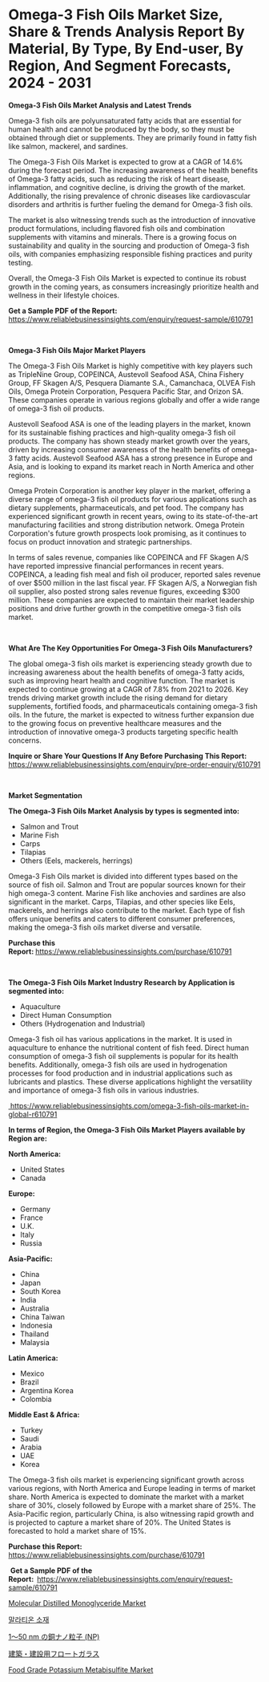 <p><h1>Omega-3 Fish Oils Market Size, Share & Trends Analysis Report By Material, By Type, By End-user, By Region, And Segment Forecasts, 2024 - 2031</h1></p><p><strong>Omega-3 Fish Oils Market Analysis and Latest Trends</strong></p>
<p><p>Omega-3 fish oils are polyunsaturated fatty acids that are essential for human health and cannot be produced by the body, so they must be obtained through diet or supplements. They are primarily found in fatty fish like salmon, mackerel, and sardines.</p><p>The Omega-3 Fish Oils Market is expected to grow at a CAGR of 14.6% during the forecast period. The increasing awareness of the health benefits of Omega-3 fatty acids, such as reducing the risk of heart disease, inflammation, and cognitive decline, is driving the growth of the market. Additionally, the rising prevalence of chronic diseases like cardiovascular disorders and arthritis is further fueling the demand for Omega-3 fish oils.</p><p>The market is also witnessing trends such as the introduction of innovative product formulations, including flavored fish oils and combination supplements with vitamins and minerals. There is a growing focus on sustainability and quality in the sourcing and production of Omega-3 fish oils, with companies emphasizing responsible fishing practices and purity testing.</p><p>Overall, the Omega-3 Fish Oils Market is expected to continue its robust growth in the coming years, as consumers increasingly prioritize health and wellness in their lifestyle choices.</p></p>
<p><strong>Get a Sample PDF of the Report:&nbsp;</strong> <a href="https://www.reliablebusinessinsights.com/enquiry/request-sample/610791">https://www.reliablebusinessinsights.com/enquiry/request-sample/610791</a></p>
<p>&nbsp;</p>
<p><strong>Omega-3 Fish Oils Major Market Players</strong></p>
<p><p>The Omega-3 Fish Oils Market is highly competitive with key players such as TripleNine Group, COPEINCA, Austevoll Seafood ASA, China Fishery Group, FF Skagen A/S, Pesquera Diamante S.A., Camanchaca, OLVEA Fish Oils, Omega Protein Corporation, Pesquera Pacific Star, and Orizon SA. These companies operate in various regions globally and offer a wide range of omega-3 fish oil products.</p><p>Austevoll Seafood ASA is one of the leading players in the market, known for its sustainable fishing practices and high-quality omega-3 fish oil products. The company has shown steady market growth over the years, driven by increasing consumer awareness of the health benefits of omega-3 fatty acids. Austevoll Seafood ASA has a strong presence in Europe and Asia, and is looking to expand its market reach in North America and other regions.</p><p>Omega Protein Corporation is another key player in the market, offering a diverse range of omega-3 fish oil products for various applications such as dietary supplements, pharmaceuticals, and pet food. The company has experienced significant growth in recent years, owing to its state-of-the-art manufacturing facilities and strong distribution network. Omega Protein Corporation's future growth prospects look promising, as it continues to focus on product innovation and strategic partnerships.</p><p>In terms of sales revenue, companies like COPEINCA and FF Skagen A/S have reported impressive financial performances in recent years. COPEINCA, a leading fish meal and fish oil producer, reported sales revenue of over $500 million in the last fiscal year. FF Skagen A/S, a Norwegian fish oil supplier, also posted strong sales revenue figures, exceeding $300 million. These companies are expected to maintain their market leadership positions and drive further growth in the competitive omega-3 fish oils market.</p></p>
<p>&nbsp;</p>
<p><strong>What Are The Key Opportunities For Omega-3 Fish Oils Manufacturers?</strong></p>
<p><p>The global omega-3 fish oils market is experiencing steady growth due to increasing awareness about the health benefits of omega-3 fatty acids, such as improving heart health and cognitive function. The market is expected to continue growing at a CAGR of 7.8% from 2021 to 2026. Key trends driving market growth include the rising demand for dietary supplements, fortified foods, and pharmaceuticals containing omega-3 fish oils. In the future, the market is expected to witness further expansion due to the growing focus on preventive healthcare measures and the introduction of innovative omega-3 products targeting specific health concerns.</p></p>
<p><strong>Inquire or Share Your Questions If Any Before Purchasing This Report:</strong> <a href="https://www.reliablebusinessinsights.com/enquiry/pre-order-enquiry/610791">https://www.reliablebusinessinsights.com/enquiry/pre-order-enquiry/610791</a></p>
<p>&nbsp;</p>
<p><strong>Market Segmentation</strong></p>
<p><strong>The Omega-3 Fish Oils Market Analysis by types is segmented into:</strong></p>
<p><ul><li>Salmon and Trout</li><li>Marine Fish</li><li>Carps</li><li>Tilapias</li><li>Others (Eels, mackerels, herrings)</li></ul></p>
<p><p>Omega-3 Fish Oils market is divided into different types based on the source of fish oil. Salmon and Trout are popular sources known for their high omega-3 content. Marine Fish like anchovies and sardines are also significant in the market. Carps, Tilapias, and other species like Eels, mackerels, and herrings also contribute to the market. Each type of fish offers unique benefits and caters to different consumer preferences, making the omega-3 fish oils market diverse and versatile.</p></p>
<p><strong>Purchase this Report:&nbsp;</strong><a href="https://www.reliablebusinessinsights.com/purchase/610791">https://www.reliablebusinessinsights.com/purchase/610791</a></p>
<p>&nbsp;</p>
<p><strong>The Omega-3 Fish Oils Market Industry Research by Application is segmented into:</strong></p>
<p><ul><li>Aquaculture</li><li>Direct Human Consumption</li><li>Others (Hydrogenation and Industrial)</li></ul></p>
<p><p>Omega-3 fish oil has various applications in the market. It is used in aquaculture to enhance the nutritional content of fish feed. Direct human consumption of omega-3 fish oil supplements is popular for its health benefits. Additionally, omega-3 fish oils are used in hydrogenation processes for food production and in industrial applications such as lubricants and plastics. These diverse applications highlight the versatility and importance of omega-3 fish oils in various industries.</p></p>
<p><a href="https://www.reliablebusinessinsights.com/omega-3-fish-oils-market-in-global-r610791">&nbsp;https://www.reliablebusinessinsights.com/omega-3-fish-oils-market-in-global-r610791</a></p>
<p><strong>In terms of Region, the Omega-3 Fish Oils Market Players available by Region are:</strong></p>
<p>
    <p> <strong> North America: </strong>
        <ul>
            <li>United States</li>
            <li>Canada</li>
        </ul>
        </p> 
    <p> <strong> Europe: </strong>
        <ul>
            <li>Germany</li>
            <li>France</li>
            <li>U.K.</li>
            <li>Italy</li>
            <li>Russia</li>
        </ul>
        </p> 
    <p> <strong> Asia-Pacific: </strong>
        <ul>
            <li>China</li>
            <li>Japan</li>
            <li>South Korea</li>
            <li>India</li>
            <li>Australia</li>
            <li>China Taiwan</li>
            <li>Indonesia</li>
            <li>Thailand</li>
            <li>Malaysia</li>
        </ul>
        </p> 
    <p> <strong> Latin America: </strong>
        <ul>
            <li>Mexico</li>
            <li>Brazil</li>
            <li>Argentina Korea</li>
            <li>Colombia</li>
        </ul>
        </p> 
    <p> <strong> Middle East & Africa: </strong>
        <ul>
            <li>Turkey</li>
            <li>Saudi</li>
            <li>Arabia</li>
            <li>UAE</li>
            <li>Korea</li>
        </ul>
    </p>
    </p>
<p><p>The Omega-3 fish oils market is experiencing significant growth across various regions, with North America and Europe leading in terms of market share. North America is expected to dominate the market with a market share of 30%, closely followed by Europe with a market share of 25%. The Asia-Pacific region, particularly China, is also witnessing rapid growth and is projected to capture a market share of 20%. The United States is forecasted to hold a market share of 15%.</p></p>
<p><strong>Purchase this Report: </strong><a href="https://www.reliablebusinessinsights.com/purchase/610791">https://www.reliablebusinessinsights.com/purchase/610791</a></p>
<p>&nbsp;<strong>Get a Sample PDF of the Report:&nbsp;&nbsp;</strong><a href="https://www.reliablebusinessinsights.com/enquiry/request-sample/610791">https://www.reliablebusinessinsights.com/enquiry/request-sample/610791</a></p>
<p><strong></strong></p>
<p><p><a href="https://github.com/Airanohannonzb68e5pb53oc1/Market-Research-Report-List-2/blob/main/molecular-distilled-monoglyceride-market.md">Molecular Distilled Monoglyceride Market</a></p><p><a href="https://github.com/hasanrajibul387/Market-Research-Report-List-1/blob/main/663298688937.md">말라티온 소재</a></p><p><a href="https://github.com/hardee896/Market-Research-Report-List-1/blob/main/867471097378.md">1～50 nm の銅ナノ粒子 (NP)</a></p><p><a href="https://github.com/Andrewones2023/Market-Research-Report-List-1/blob/main/459686997379.md">建築・建設用フロートガラス</a></p><p><a href="https://github.com/IsmaelBlick2023/Market-Research-Report-List-1/blob/main/food-grade-potassium-metabisulfite-market.md">Food Grade Potassium Metabisulfite Market</a></p></p>